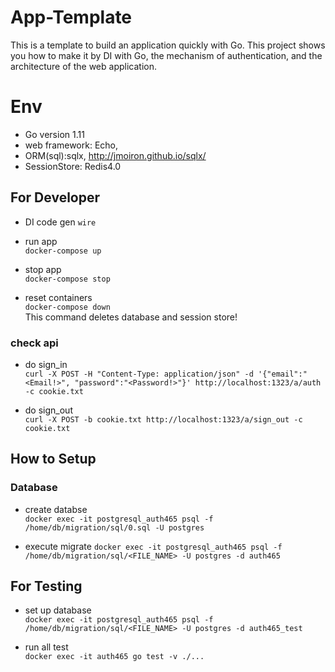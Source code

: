 # App-Template
This is a template to build an application quickly with Go.
This project shows you how to make it by DI with Go, the mechanism of authentication, 
and the architecture of the web application.

# Env
* Go version 1.11
* web framework: Echo,
* ORM(sql):sqlx, http://jmoiron.github.io/sqlx/
* SessionStore: Redis4.0

## For Developer
* DI code gen
`wire`  

* run app  
`docker-compose up`

* stop app  
`docker-compose stop`

* reset containers  
`docker-compose down`  
This command deletes database and session store!

### check api

* do sign_in  
`curl -X POST -H "Content-Type: application/json" -d '{"email":"<Email!>", "password":"<Password!>"}' http://localhost:1323/a/auth -c cookie.txt`  

* do sign_out  
`curl -X POST -b cookie.txt http://localhost:1323/a/sign_out -c cookie.txt`  


## How to Setup
### Database
* create databse  
`docker exec -it postgresql_auth465 psql -f /home/db/migration/sql/0.sql -U postgres`

* execute migrate
`docker exec -it postgresql_auth465 psql -f /home/db/migration/sql/<FILE_NAME> -U postgres -d auth465`


## For Testing
* set up database  
`docker exec -it postgresql_auth465 psql -f /home/db/migration/sql/<FILE_NAME> -U postgres -d auth465_test`

* run all test   
`docker exec -it auth465 go test -v ./...`  
